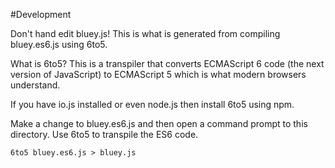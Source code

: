 #Development

Don't hand edit bluey.js! This is what is generated from compiling bluey.es6.js
using 6to5.

What is 6to5? This is a transpiler that converts ECMAScript 6 code (the next
version of JavaScript) to ECMAScript 5 which is what modern browsers 
understand.

If you have io.js installed or even node.js then install 6to5 using npm.

Make a change to bluey.es6.js and then open a command prompt to this directory.
Use 6to5 to transpile the ES6 code.

```
6to5 bluey.es6.js > bluey.js
```
